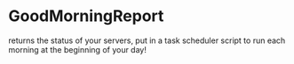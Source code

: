# GoodMorningReport

returns the status of your servers, put in a task scheduler script to run each morning at the beginning of your day! 
